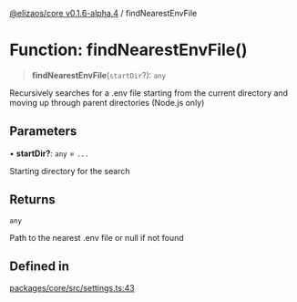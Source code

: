 [@elizaos/core v0.1.6-alpha.4](../index.md) / findNearestEnvFile

# Function: findNearestEnvFile()

> **findNearestEnvFile**(`startDir`?): `any`

Recursively searches for a .env file starting from the current directory
and moving up through parent directories (Node.js only)

## Parameters

• **startDir?**: `any` = `...`

Starting directory for the search

## Returns

`any`

Path to the nearest .env file or null if not found

## Defined in

[packages/core/src/settings.ts:43](https://github.com/elizaos/eliza/blob/main/packages/core/src/settings.ts#L43)
